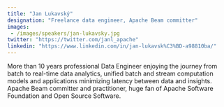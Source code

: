 ```yaml
---
title: "Jan Lukavský"
designation: "Freelance data engineer, Apache Beam committer"
images: 
 - /images/speakers/jan-lukavsky.jpg
twitter: "https://twitter.com/janl_apache"
linkedin: "https://www.linkedin.com/in/jan-lukavsk%C3%BD-a98810ba/"
---
```


More than 10 years professional Data Engineer enjoying the journey from batch to real-time data analytics, unified batch and stream computation models and applications minimizing latency between data and insights. Apache Beam committer and practitioner, huge fan of Apache Software Foundation and Open Source Software.